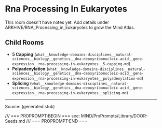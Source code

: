 # Rna Processing In Eukaryotes

This room doesn't have notes yet. Add details under ARKHIVE/RNA_Processing_in_Eukaryotes to grow the Mind Atlas.

## Child Rooms
- **5 Capping** (`what__knowledge-domains-disciplines__natural-sciences__biology__genetics__dna-deoxyribonucleic-acid__gene-expression__rna-processing-in-eukaryotes__5-capping-md`)
- **Polyadenylation** (`what__knowledge-domains-disciplines__natural-sciences__biology__genetics__dna-deoxyribonucleic-acid__gene-expression__rna-processing-in-eukaryotes__polyadenylation-md`)
- **Splicing** (`what__knowledge-domains-disciplines__natural-sciences__biology__genetics__dna-deoxyribonucleic-acid__gene-expression__rna-processing-in-eukaryotes__splicing-md`)

---
Source: (generated stub)

/// === PROPROMPT:BEGIN ===
see: MIND/ProPrompts/Library/DOOR-Seeds.md
/// === PROPROMPT:END ===
